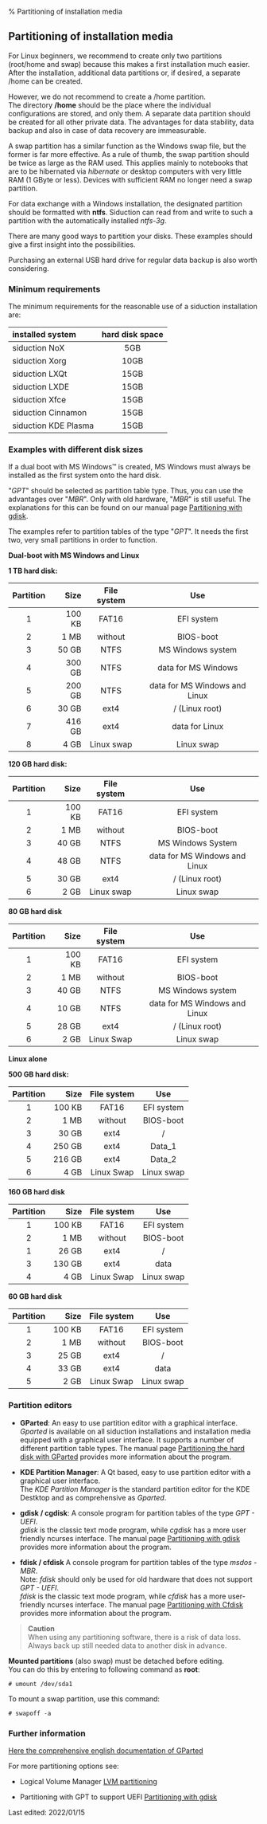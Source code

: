 % Partitioning of installation media

## Partitioning of installation media

For Linux beginners, we recommend to create only two partitions (root/home and swap) because this makes a first installation much easier. After the installation, additional data partitions or, if desired, a separate /home can be created.

However, we do not recommend to create a /home partition.  
The directory **/home** should be the place where the individual configurations are stored, and only them. A separate data partition should be created for all other private data. The advantages for data stability, data backup and also in case of data recovery are immeasurable.

A swap partition has a similar function as the Windows swap file, but the former is far more effective. As a rule of thumb, the swap partition should be twice as large as the RAM used. This applies mainly to notebooks that are to be hibernated via *hibernate* or desktop computers with very little RAM (1 GByte or less). Devices with sufficient RAM no longer need a swap partition.

For data exchange with a Windows installation, the designated partition should be formatted with **ntfs**. Siduction can read from and write to such a partition with the automatically installed *ntfs-3g*.

There are many good ways to partition your disks. These examples should give a first insight into the possibilities. 

Purchasing an external USB hard drive for regular data backup is also worth considering.

### Minimum requirements

The minimum requirements for the reasonable use of a siduction installation are:

| installed system | hard disk space |
| :--- | :--: |
| siduction NoX | 5GB |
| siduction Xorg | 10GB |
| siduction LXQt | 15GB |
| siduction LXDE | 15GB |
| siduction Xfce | 15GB |
| siduction Cinnamon | 15GB |
| siduction KDE Plasma | 15GB |

### Examples with different disk sizes

If a dual boot with MS Windows&#8482; is created, MS Windows must always be installed as the first system onto the hard disk.

"*GPT*" should be selected as partition table type. Thus, you can use the advantages over "*MBR*". Only with old hardware, "*MBR*" is still useful. The explanations for this can be found on our manual page [Partitioning with gdisk](0313-part-gdisk_en.md#partitioning-with-gdisk).

The examples refer to partition tables of the type "*GPT*". It needs the first two, very small partitions in order to function.

**Dual-boot with MS Windows and Linux**

**1 TB hard disk:**

| Partition | Size | File system | Use |
| :----: | ----: | :----: | :----: |
| 1 | 100 KB | FAT16 | EFI system |
| 2 | 1 MB | without | BIOS-boot |
| 3 | 50 GB | NTFS | MS Windows system |
| 4 | 300 GB | NTFS | data for MS Windows |
| 5 | 200 GB | NTFS | data for MS Windows and Linux |
| 6 | 30 GB | ext4 | / (Linux root) |
| 7 | 416 GB | ext4 | data for Linux |
| 8 | 4 GB | Linux swap | Linux swap |

**120 GB hard disk:**

| Partition | Size | File system | Use |
| :----: | ----: | :----: | :----: |
| 1 | 100 KB | FAT16 | EFI system |
| 2 | 1 MB | without | BIOS-boot |
| 3 | 40 GB | NTFS | MS Windows System |
| 4 | 48 GB | NTFS | data for MS Windows and Linux |
| 5 | 30 GB | ext4 | / (Linux root) |
| 6 | 2 GB | Linux swap | Linux swap  |

**80 GB hard disk**

| Partition | Size | File system | Use |
| :----: | ----: | :----: | :----: |
| 1 | 100 KB | FAT16 | EFI system |
| 2 | 1 MB | without | BIOS-boot |
| 3 | 40 GB | NTFS | MS Windows system |
| 4 | 10 GB | NTFS | data for MS Windows and Linux |
| 5 | 28 GB | ext4 | / (Linux root) |
| 6 | 2 GB | Linux Swap | Linux swap |

**Linux alone**

**500 GB hard disk:**

| Partition | Size | File system | Use |
| :----: | ----: | :----: | :----: |
| 1 | 100 KB | FAT16 | EFI system |
| 2 | 1 MB | without | BIOS-boot |
| 3 | 30 GB | ext4 | / |
| 4 | 250 GB | ext4 | Data_1 |
| 5 | 216 GB | ext4 | Data_2 |
| 6 | 4 GB | Linux Swap | Linux swap |

**160 GB hard disk**

| Partition | Size | File system | Use |
| :----: | ----: | :----: | :----: |
| 1 | 100 KB | FAT16 | EFI system |
| 2 | 1 MB | without | BIOS-boot |
| 1 | 26 GB | ext4 | / |
| 3 | 130 GB | ext4 | data |
| 4 | 4 GB | Linux Swap | Linux swap |

**60 GB hard disk**

| Partition | Size | File system | Use |
| :----: | ----: | :----: | :----: |
| 1 | 100 KB | FAT16 | EFI system |
| 2 | 1 MB | without | BIOS-boot |
| 3 | 25 GB | ext4 | / |
| 4 | 33 GB | ext4 | data |
| 5 | 2 GB | Linux Swap | Linux swap |

### Partition editors

+ **GParted**: An easy to use partition editor with a graphical interface.  
  *Gparted* is available on all siduction installations and installation media equipped with a graphical user interface. It supports a number of different partition table types. The manual page [Partitioning the hard disk with GParted](0312-part-gparted_en.md#partitioning-with-gparted) provides more information about the program.

+ **KDE Partition Manager**: A Qt based, easy to use partition editor with a graphical user interface.  
  The *KDE Partition Manager* is the standard partition editor for the KDE Destktop and as comprehensive as *Gparted*.

+ **gdisk / cgdisk**: A console program for partition tables of the type *GPT - UEFI*.  
  *gdisk* is the classic text mode program, while *cgdisk* has a more user friendly ncurses interface. The manual page [Partitioning with gdisk](0313-part-gdisk_en.md#partitioning-with-gdisk) provides more information about the program.

+ **fdisk / cfdisk** A console program for partition tables of the type *msdos - MBR*.  
  Note: *fdisk* should only be used for old hardware that does not support *GPT - UEFI*.  
  *fdisk* is the classic text mode program, while *cfdisk* has a more user-friendly ncurses interface. The manual page [Partitioning with Cfdisk](0314-part-cfdisk_en.md#partitioning-with-fdisk) provides more information about the program.

> **Caution**  
> When using any partitioning software, there is a risk of data loss. Always back up still needed data to another disk in advance.

**Mounted partitions** (also swap) must be detached before editing.  
You can do this by entering to following command as **root**:

~~~
# umount /dev/sda1
~~~

To mount a swap partition, use this command: 

~~~
# swapoff -a
~~~

### Further information

[Here the comprehensive english documentation of GParted](https://gparted.org/index.php)

For more partitioning options see:

+ Logical Volume Manager [LVM partitioning](0315-part-lvm_en.md#lvm-partitioning---logical-volume-manager)

+ Partitioning with GPT to support UEFI [Partitioning with gdisk](0313-part-gdisk_en.md#partitioning-with-gdisk)

<div id="rev">Last edited: 2022/01/15</div>
